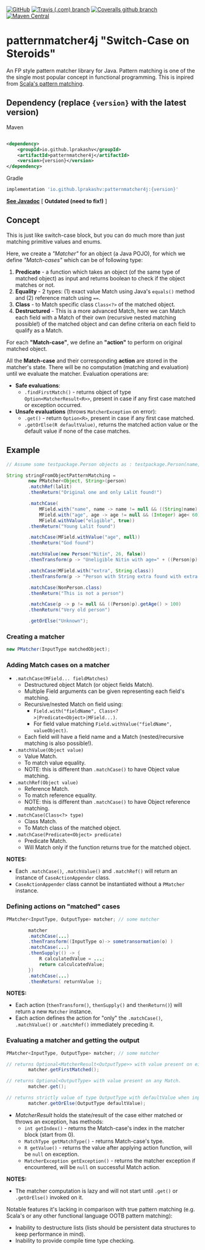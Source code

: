 [![GitHub](https://img.shields.io/github/license/lprakashv/patternmatcher4j?style=flat-square)](LICENSE)
[![Travis (.com) branch](https://img.shields.io/travis/com/lprakashv/patternmatcher4j/master?style=flat-square)](https://travis-ci.com/lprakashv/patternmatcher4j)
[![Coveralls github branch](https://img.shields.io/coveralls/github/lprakashv/patternmatcher4j/master?style=flat-square)](https://coveralls.io/github/lprakashv/patternmatcher4j?branch=master)
[![Maven Central](https://img.shields.io/maven-central/v/io.github.lprakashv/patternmatcher4j?style=flat-square)](https://search.maven.org/search?q=g:%22io.github.lprakashv%22%20AND%20a:%22patternmatcher4j%22)

# patternmatcher4j "Switch-Case on Steroids"

An FP style pattern matcher library for Java. Pattern matching is one of the the single most popular concept in
functional programming. This is inpired
from [Scala's pattern matching](https://docs.scala-lang.org/tour/pattern-matching.html).

## Dependency (replace `{version}` with the latest version)

Maven

```xml

<dependency>
    <groupId>io.github.lprakashv</groupId>
    <artifactId>patternmatcher4j</artifactId>
    <version>{version}</version>
</dependency>
```

Gradle

```groovy
implementation 'io.github.lprakashv:patternmatcher4j:{version}'
```

**[See Javadoc](https://lprakashv.github.io/patternmatcher4j/)** \[ **Outdated (need to fix!)** \]

## Concept

This is just like switch-case block, but you can do much more than just matching primitive values and enums.

Here, we create a _"Matcher"_ for an object (a Java POJO), for which we define _"Match-cases"_ which can be of following
type:

1. **Predicate** - a function which takes an object (of the same type of matched object) as input and returns boolean to
   check if the object matches or not.
2. **Equality** - 2 types: (1) exact value Match using Java's `equals()` method and (2) reference match using `==`.
3. **Class** - to Match specific class `Class<?>` of the matched object.
4. **Destructured** - This is a more advanced Match, here we can Match each field with a Match of their own (recursive
   nested matching possible!) of the matched object and can define criteria on each field to qualify as a Match.

For each **"Match-case"**, we define an **"action"** to perform on original matched object.

All the **Match-case** and their corresponding **action** are stored in the matcher's state. There will be no
computation (matching and evaluation) until we evaluate the matcher. Evaluation operations are:

- **Safe evaluations**:
  - `.findFirstMatch()` - returns object of type `Option<MatcherResult<R>>`, present in case if any first case matched
    or exception occurred.
- **Unsafe evaluations** (throws `MatcherException` on error):
  - `.get()` - return `Option<R>`, present in case if any first case matched.
  - `.getOrElse(R defaultValue)`, returns the matched action value or the default value if none of the case matches.

## Example

```java
// Assume some testpackage.Person objects as : testpackage.Person(name, age, eligible, Object extra)

String stringFromObjectPatternMatching =
        new PMatcher<Object, String>(person)
        .matchRef(lalit)
        .thenReturn("Original one and only Lalit found!")

        .matchCase(
            MField.with("name", name -> name != null && ((String)name).toLowerCase().equals("lalit")),
            MField.with("age", age -> age != null && (Integer) age< 60),
            MField.withValue("eligible", true))
        .thenReturn("Young Lalit found")

        .matchCase(MField.withValue("age", null))
        .thenReturn("God found")

        .matchValue(new Person("Nitin", 26, false))
        .thenTransform(p -> "Uneligible Nitin with age=" + ((Person)p).getAge() + " found")

        .matchCase(MField.with("extra", String.class))
        .thenTransform(p -> "Person with String extra found with extra value=" + ((Person)p).getExtra())

        .matchCase(NonPerson.class)
        .thenReturn("This is not a person")

        .matchCase(p -> p != null && ((Person)p).getAge() > 100)
        .thenReturn("Very old person")

        .getOrElse("Unknown");
```

### Creating a matcher

```java
new PMatcher(InputType matchedObject);
```

### Adding Match cases on a matcher

- `.matchCase(MField... fieldMatches)`
  - Destructured object Match (or object fields Match).
  - Multiple Field arguments can be given representing each field's matching.
  - Recursive/nested Match on field using:
    - `Field.with("fieldName", Class<?>|Predicate<Object>|MField...)`.
    - For field value matching `Field.withValue("fieldName", valueObject)`.
  - Each field will have a field name and a Match (nested/recursive matching is also possible!).
- `.matchValue(Object value)`
  - Value Match.
  - To match value equality.
  - NOTE: this is different than `.matchCase()` to have Object value matching.
- `.matchRef(Object value)`
  - Reference Match.
  - To match reference equality.
  - NOTE: this is different than `.matchCase()` to have Object reference matching.
- `.matchCase(Class<?> type)`
  - Class Match.
  - To Match class of the matched object.
- `.matchCase(Predicate<Object> predicate)`
  - Predicate Match.
  - Will Match only if the function returns true for the matched object.

**NOTES:**

- Each `.matchCase()`, `.matchValue()` and `.matchRef()` will return an instance of `CaseActionAppender` class.
- `CaseActionAppender` class cannot be instantiated without a `PMatcher` instance.

### Defining actions on "matched" cases

```java
PMatcher<InputType, OutputType> matcher; // some matcher

        matcher
        .matchCase(...)
        .thenTransform((InputType o)-> sometransormation(o) )
        .matchCase(...)
        .thenSupply(() -> {
            R calculatedValue = ...;
            return calculcatedValue;
        })
        .matchCase(...)
        .thenReturn( returnValue );
```

**NOTES:**

- Each action (`thenTransform()`, `thenSupply()` and `thenReturn()`) will return a new `Matcher` instance.
- Each action defines the action for "only" the `.matchCase()`, `.matchValue()` or `.matchRef()` immediately preceding it.

### Evaluating a matcher and getting the output

```java
PMatcher<InputType, OutputType> matcher; // some matcher

// returns Optional<MatcherResult<OutputType>> with value present on either any first Match or exception occurred.
        matcher.getFirstMatched();

// returns Optional<OutputType> with value present on any Match.
        matcher.get();

// returns strictly value of type OutputType with defaultValue when input object does not Match any case.
        matcher.getOrElse(OutputType defaultValue);
```

- _MatcherResult<R>_ holds the state/result of the case either matched or throws an exception, has methods:
  - `int getIndex()` - returns the Match-case's index in the matcher block (start from 0).
  - `MatchType getMatchType()` - returns Match-case's type.
  - `R getValue()` - returns the value after applying action function, will be `null` on exception.
  - `MatcherException getException()` - returns the matcher exception if encountered, will be `null` on successful
    Match action.

**NOTES:**

- The matcher computation is lazy and will not start until `.get()` or `.getOrElse()` invoked on it.

Notable features it's lacking in comparison with true pattern matching (e.g. Scala's or any other functional language
OOTB pattern matching):

- Inability to destructure lists (lists should be persistent data structures to keep performance in mind).
- Inability to provide compile time type checking.
